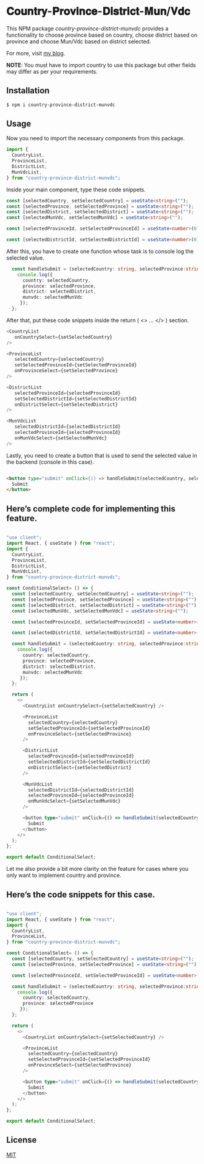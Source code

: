 # 𝐂𝐨𝐮𝐧𝐭𝐫𝐲-𝐏𝐫𝐨𝐯𝐢𝐧𝐜𝐞-𝐃𝐢𝐬𝐭𝐫𝐢𝐜𝐭-𝐌𝐮𝐧/𝐕𝐝𝐜

This NPM package *country-province-district-munvdc* provides a functionality to choose province based on country, choose district based on province and choose Mun/Vdc based on district selected. 

For more, visit [my blog](https://medium.com/@khemrajshrestha471/-23781ddde950).

**NOTE**: You must have to import country to use this package but other fields may differ as per your requirements.

## Installation

```sh
$ npm i country-province-district-munvdc
```

## Usage

Now you need to import the necessary components from this package.

```typescript
import {
  CountryList,
  ProvinceList,
  DistrictList,
  MunVdcList,
} from "country-province-district-munvdc";
```

Inside your main component, type these code snippets.

```typescript
const [selectedCountry, setSelectedCountry] = useState<string>("");
const [selectedProvince, setSelectedProvince] = useState<string>("");
const [selectedDistrict, setSelectedDistrict] = useState<string>("");
const [selectedMunVdc, setSelectedMunVdc] = useState<string>("");

const [selectedProvinceId, setSelectedProvinceId] = useState<number>(0);

const [selectedDistrictId, setSelectedDistrictId] = useState<number>(0);
```

After this, you have to create one function whose task is to console log the selected value.

```typescript
  const handleSubmit = (selectedCountry: string, selectedProvince:string, selectedDistrict:string, selectedMunVdc:string) => {
    console.log({ 
      country: selectedCountry,
      province: selectedProvince,
      district: selectedDistrict,
      munvdc: selectedMunVdc
     });
  };
```

After that, put these code snippets inside the return ( <> … </> ) section.

```javascript
<CountryList 
   onCountrySelect={setSelectedCountry} 
/>

<ProvinceList
   selectedCountry={selectedCountry}
   setSelectedProvinceId={setSelectedProvinceId}
   onProvinceSelect={setSelectedProvince}
/>

<DistrictList
   selectedProvinceId={selectedProvinceId}
   setSelectedDistrictId={setSelectedDistrictId}
   onDistrictSelect={setSelectedDistrict}
/>

<MunVdcList
   selectedDistrictId={selectedDistrictId}
   selectedProvinceId={selectedProvinceId}
   onMunVdcSelect={setSelectedMunVdc}
/>
```

Lastly, you need to create a button that is used to send the selected value in the backend (console in this case).

```html

<button type="submit" onClick={() => handleSubmit(selectedCountry, selectedProvince, selectedDistrict, selectedMunVdc)}>
  Submit
</button>

```

## Here’s complete code for implementing this feature.

```typescript

"use client";
import React, { useState } from "react";
import {
  CountryList,
  ProvinceList,
  DistrictList,
  MunVdcList,
} from "country-province-district-munvdc";

const ConditionalSelect= () => {
  const [selectedCountry, setSelectedCountry] = useState<string>("");
  const [selectedProvince, setSelectedProvince] = useState<string>("");
  const [selectedDistrict, setSelectedDistrict] = useState<string>("");
  const [selectedMunVdc, setSelectedMunVdc] = useState<string>("");

  const [selectedProvinceId, setSelectedProvinceId] = useState<number>(0);

  const [selectedDistrictId, setSelectedDistrictId] = useState<number>(0);

  const handleSubmit = (selectedCountry: string, selectedProvince:string, selectedDistrict:string, selectedMunVdc:string) => {
    console.log({ 
      country: selectedCountry,
      province: selectedProvince,
      district: selectedDistrict,
      munvdc: selectedMunVdc
     });
  };

  return (
    <>
      <CountryList onCountrySelect={setSelectedCountry} />

      <ProvinceList
        selectedCountry={selectedCountry}
        setSelectedProvinceId={setSelectedProvinceId}
        onProvinceSelect={setSelectedProvince}
      />

      <DistrictList
        selectedProvinceId={selectedProvinceId}
        setSelectedDistrictId={setSelectedDistrictId}
        onDistrictSelect={setSelectedDistrict}
      />

      <MunVdcList
        selectedDistrictId={selectedDistrictId}
        selectedProvinceId={selectedProvinceId}
        onMunVdcSelect={setSelectedMunVdc}
      />

      <button type="submit" onClick={() => handleSubmit(selectedCountry, selectedProvince, selectedDistrict, selectedMunVdc)}>
        Submit
      </button>
    </>
  );
};

export default ConditionalSelect;

```

Let me also provide a bit more clarity on the feature for cases where you only want to implement country and province.

## Here’s the code snippets for this case.

```typescript

"use client";
import React, { useState } from "react";
import {
  CountryList,
  ProvinceList,
} from "country-province-district-munvdc";

const ConditionalSelect= () => {
  const [selectedCountry, setSelectedCountry] = useState<string>("");
  const [selectedProvince, setSelectedProvince] = useState<string>("");

  const [selectedProvinceId, setSelectedProvinceId] = useState<number>(0);

  const handleSubmit = (selectedCountry: string, selectedProvince:string) => {
    console.log({ 
      country: selectedCountry,
      province: selectedProvince
     });
  };

  return (
    <>
      <CountryList onCountrySelect={setSelectedCountry} />

      <ProvinceList
        selectedCountry={selectedCountry}
        setSelectedProvinceId={setSelectedProvinceId}
        onProvinceSelect={setSelectedProvince}
      />

      <button type="submit" onClick={() => handleSubmit(selectedCountry, selectedProvince)}>
        Submit
      </button>
    </>
  );
};

export default ConditionalSelect;

```

## License

[MIT](LICENSE)
